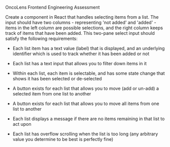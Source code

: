 OncoLens Frontend Engineering Assessment

Create a component in React that handles selecting items from a list. The input should have two columns - representing 'not added' and 'added' - items in the left column are possible selections, and the right column keeps track of items that have been added. This two-pane select input should satisfy the following requirements:

- Each list item has a text value (label) that is displayed, and an underlying identifier which is used to track whether it has been added or not

- Each list has a text input that allows you to filter down items in it

- Within each list, each item is selectable, and has some state change that shows it has been selected or de-selected

- A button exists for each list that allows you to move (add or un-add) a selected item from one list to another

- A button exists for each list that allows you to move all items from one list to another

- Each list displays a message if there are no items remaining in that list to act upon

- Each list has overflow scrolling when the list is too long (any arbitrary value you determine to be best is perfectly fine)

